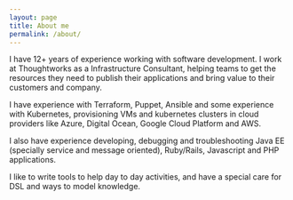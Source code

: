 ```yaml
---
layout: page
title: About me
permalink: /about/
---
```


I have 12+ years of experience working with software development. I work at Thoughtworks as a Infrastructure Consultant, helping teams to get the resources they need to publish their applications and bring value to their customers and company.

I have experience with Terraform, Puppet, Ansible and some experience with Kubernetes, provisioning VMs and kubernetes clusters in cloud providers like Azure, Digital Ocean, Google Cloud Platform and AWS.

I also have experience developing, debugging and troubleshooting Java EE (specially service and message oriented), Ruby/Rails, Javascript and PHP applications.

I like to write tools to help day to day activities, and have a special care for DSL and ways to model knowledge.
